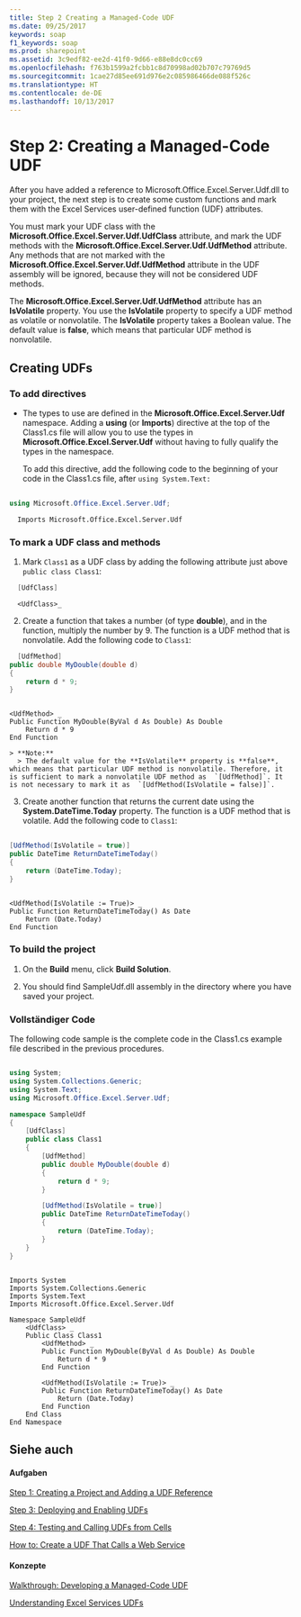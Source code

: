 ```yaml
---
title: Step 2 Creating a Managed-Code UDF
ms.date: 09/25/2017
keywords: soap
f1_keywords: soap
ms.prod: sharepoint
ms.assetid: 3c9edf82-ee2d-41f0-9d66-e88e8dc0cc69
ms.openlocfilehash: f763b1599a2fcbb1c8d70998ad02b707c79769d5
ms.sourcegitcommit: 1cae27d85ee691d976e2c085986466de088f526c
ms.translationtype: HT
ms.contentlocale: de-DE
ms.lasthandoff: 10/13/2017
---
```

# <a name="step-2-creating-a-managed-code-udf"></a>Step 2: Creating a Managed-Code UDF

After you have added a reference to Microsoft.Office.Excel.Server.Udf.dll to your project, the next step is to create some custom functions and mark them with the Excel Services user-defined function (UDF) attributes. 
  
    
    

You must mark your UDF class with the **Microsoft.Office.Excel.Server.Udf.UdfClass** attribute, and mark the UDF methods with the **Microsoft.Office.Excel.Server.Udf.UdfMethod** attribute. Any methods that are not marked with the **Microsoft.Office.Excel.Server.Udf.UdfMethod** attribute in the UDF assembly will be ignored, because they will not be considered UDF methods.
  
    
    

The **Microsoft.Office.Excel.Server.Udf.UdfMethod** attribute has an **IsVolatile** property. You use the **IsVolatile** property to specify a UDF method as volatile or nonvolatile. The **IsVolatile** property takes a Boolean value. The default value is **false**, which means that particular UDF method is nonvolatile. 
## <a name="creating-udfs"></a>Creating UDFs


### <a name="to-add-directives"></a>To add directives


- The types to use are defined in the **Microsoft.Office.Excel.Server.Udf** namespace. Adding a **using** (or **Imports**) directive at the top of the Class1.cs file will allow you to use the types in **Microsoft.Office.Excel.Server.Udf** without having to fully qualify the types in the namespace.
    
    To add this directive, add the following code to the beginning of your code in the Class1.cs file, after  `using System.Text:`
    


```cs
  
using Microsoft.Office.Excel.Server.Udf; 
```




```VB.net
  Imports Microsoft.Office.Excel.Server.Udf
```


### <a name="to-mark-a-udf-class-and-methods"></a>To mark a UDF class and methods


1. Mark  `Class1` as a UDF class by adding the following attribute just above `public class Class1`: 
    
```cs
  [UdfClass]
```


```VB.net
  <UdfClass>_
```

2. Create a function that takes a number (of type **double**), and in the function, multiply the number by 9. The function is a UDF method that is nonvolatile. Add the following code to  `Class1`:
    
```cs
  [UdfMethod]
public double MyDouble(double d)
{
    return d * 9;
}
```


```VB.net
  
<UdfMethod> _
Public Function MyDouble(ByVal d As Double) As Double
    Return d * 9
End Function
```


    > **Note:**
      > The default value for the **IsVolatile** property is **false**, which means that particular UDF method is nonvolatile. Therefore, it is sufficient to mark a nonvolatile UDF method as  `[UdfMethod]`. It is not necessary to mark it as  `[UdfMethod(IsVolatile = false)]`. 
3. Create another function that returns the current date using the **System.DateTime.Today** property. The function is a UDF method that is volatile. Add the following code to `Class1`:
    
```cs
  
[UdfMethod(IsVolatile = true)]
public DateTime ReturnDateTimeToday()
{
    return (DateTime.Today);
}      
```


```VB.net
  
<UdfMethod(IsVolatile := True)> _
Public Function ReturnDateTimeToday() As Date
    Return (Date.Today)
End Function
```


### <a name="to-build-the-project"></a>To build the project


1. On the **Build** menu, click **Build Solution**.
    
  
2. You should find SampleUdf.dll assembly in the directory where you have saved your project. 
    
  

### <a name="complete-code"></a>Vollständiger Code

The following code sample is the complete code in the Class1.cs example file described in the previous procedures.
  
    
    

```cs

using System;
using System.Collections.Generic;
using System.Text;
using Microsoft.Office.Excel.Server.Udf;

namespace SampleUdf
{
    [UdfClass]
    public class Class1
    {
        [UdfMethod]
        public double MyDouble(double d)
        {
            return d * 9;
        }  

        [UdfMethod(IsVolatile = true)]
        public DateTime ReturnDateTimeToday()
        {
            return (DateTime.Today);
        }
    }
}
```


```VB.net

Imports System
Imports System.Collections.Generic
Imports System.Text
Imports Microsoft.Office.Excel.Server.Udf

Namespace SampleUdf
    <UdfClass> _
    Public Class Class1
        <UdfMethod> _
        Public Function MyDouble(ByVal d As Double) As Double
            Return d * 9
        End Function

        <UdfMethod(IsVolatile := True)> _
        Public Function ReturnDateTimeToday() As Date
            Return (Date.Today)
        End Function
    End Class
End Namespace
```


## <a name="see-also"></a>Siehe auch


#### <a name="tasks"></a>Aufgaben


  
    
    
 [Step 1: Creating a Project and Adding a UDF Reference](step-1-creating-a-project-and-adding-a-udf-reference.md)
  
    
    
 [Step 3: Deploying and Enabling UDFs](step-3-deploying-and-enabling-udfs.md)
  
    
    
 [Step 4: Testing and Calling UDFs from Cells](step-4-testing-and-calling-udfs-from-cells.md)
  
    
    
 [How to: Create a UDF That Calls a Web Service](how-to-create-a-udf-that-calls-a-web-service.md)
#### <a name="concepts"></a>Konzepte


  
    
    
 [Walkthrough: Developing a Managed-Code UDF](walkthrough-developing-a-managed-code-udf.md)
  
    
    
 [Understanding Excel Services UDFs](understanding-excel-services-udfs.md)
